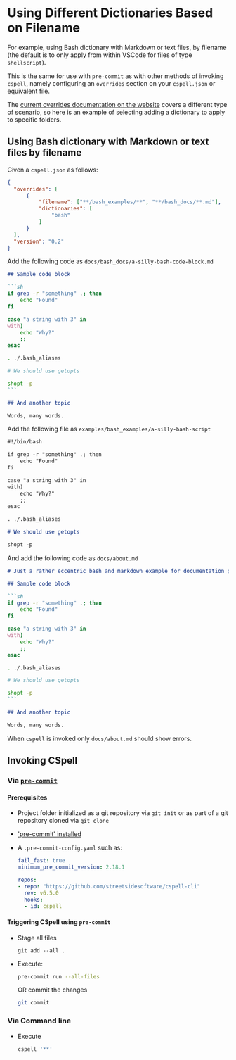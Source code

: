 # Using Different Dictionaries Based on Filename
<!--- cspell:ignore esac getopts shopt --->

For example, using Bash dictionary with Markdown or text files, by filename (the
default is to only apply from within VSCode for files of type `shellscript`).

This is the same for use with `pre-commit` as with other methods of invoking
`cspell`, namely configuring an `overrides` section on your `cspell.json`
or equivalent file.

The [current overrides documentation on the
website](https://cspell.org/configuration/overrides/) covers a different type of
scenario, so here is an example of selecting adding a dictionary to apply to
specific folders.

## Using Bash dictionary with Markdown or text files by filename

Given a `cspell.json` as follows:

``` json
{
  "overrides": [
      {
          "filename": ["**/bash_examples/**", "**/bash_docs/**.md"],
          "dictionaries": [
              "bash"
          ]
      }
  ],
  "version": "0.2"
}
```

Add the following code as `docs/bash_docs/a-silly-bash-code-block.md`

```` markdown
## Sample code block

```sh
if grep -r "something" .; then
    echo "Found"
fi

case "a string with 3" in
with)
    echo "Why?"
    ;;
esac

. ./.bash_aliases

# We should use getopts

shopt -p
```

## And another topic

Words, many words.
````

Add the following file as `examples/bash_examples/a-silly-bash-script`

``` markdown
#!/bin/bash

if grep -r "something" .; then
    echo "Found"
fi

case "a string with 3" in
with)
    echo "Why?"
    ;;
esac

. ./.bash_aliases

# We should use getopts

shopt -p
```

And add the following code as `docs/about.md`

```` markdown
# Just a rather eccentric bash and markdown example for documentation purposes

## Sample code block

```sh
if grep -r "something" .; then
    echo "Found"
fi

case "a string with 3" in
with)
    echo "Why?"
    ;;
esac

. ./.bash_aliases

# We should use getopts

shopt -p
```

## And another topic

Words, many words.
````

When `cspell` is invoked only `docs/about.md` should show errors.

## Invoking CSpell

### Via [`pre-commit`](https://pre-commit.com)

#### Prerequisites

* Project folder initialized as a git repository via `git init` or as part of a
git repository cloned via `git clone`
* ['pre-commit' installed](https://pre-commit.com/#install)
* A `.pre-commit-config.yaml` such as:

  ```yaml
  fail_fast: true
  minimum_pre_commit_version: 2.18.1

  repos:
  - repo: "https://github.com/streetsidesoftware/cspell-cli"
    rev: v6.5.0
    hooks:
    - id: cspell
  ```

#### Triggering CSpell using `pre-commit`

* Stage all files

  ```
  git add --all .
  ```

* Execute:

  ``` bash
  pre-commit run --all-files
  ```

  OR commit the changes

  ``` bash
  git commit
  ```

### Via Command line

* Execute

  ``` bash
  cspell '**'
  ```

